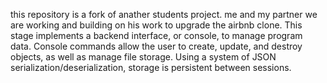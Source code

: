 this repository is a fork of anather students project.
me and my partner we are working and building on his work to upgrade the airbnb clone.
This stage implements a backend interface, or console, to manage program data. Console commands allow the user to create, update, and destroy objects, as well as manage file storage. Using a system of JSON serialization/deserialization, storage is persistent between sessions.